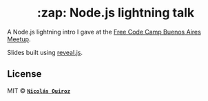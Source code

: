 <h1 align="center">
  <br>
    :zap: Node.js lightning talk
  <br>
</h1>

A Node.js lightning intro I gave at the [Free Code Camp Buenos Aires Meetup](https://freecodecampba.org). 

Slides built using [reveal.js](https://github.com/hakimel/reveal.js).

## License

MIT © **[`Nicolás Quiroz`](https://nicolasquiroz.com)**
